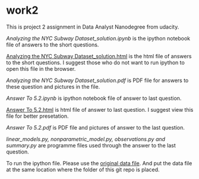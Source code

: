 # work2
This is project 2 assignment in Data Analyst Nanodegree from udacity.

*Analyzing the NYC Subway Dataset_solution.ipynb* is the ipython notebook file of answers to the short questions.

[Analyzing the NYC Subway Dataset_solution.html](https://rawgit.com/adenguo/work2/master/Analyzing%20the%20NYC%20Subway%20Dataset_solution.html) is the html file of answers to the short questions. I suggest those who do not want to run ipython to open this file in the browser.

*Analyzing the NYC Subway Dataset_solution.pdf* is PDF file for answers to these question and pictures in the file. 

*Answer To 5.2.ipynb* is ipython notebook file of answer to last question.

[Answer To 5.2.html](https://rawgit.com/adenguo/work2/master/Answer%20To%205.2.html) is html file of answer to last question. I suggest view this file for better presetation.

*Answer To 5.2.pdf* is PDF file and pictures of answer to the last question.

*linear_models.py, nonparametric_model.py, observations.py and summary.py* are programme files used through the answer to the last question.

To run the ipython file. Please use the [original data file](https://www.dropbox.com/s/meyki2wl9xfa7yk/turnstile_data_master_with_weather.csv). And put the data file at the same location where the folder of this git repo is placed.
